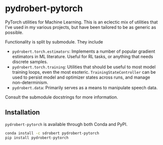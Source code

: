 # pydrobert-pytorch

PyTorch utilities for Machine Learning. This is an eclectic mix of utilities
that I've used in my various projects, but have been tailored to be as generic
as possible.

Functionality is split by submodule. They include

- `pydrobert.torch.estimators`: Implements a number of popular gradient
  estimators in ML literature. Useful for RL tasks, or anything that needs
  discrete samples.
- `pydrobert.torch.training`: Utilities that should be useful to most model
  training loops, even the most esoteric. `TrainingStateController` can be used
  to persist model and optimizer states across runs, and manage
  non-determinism.
- `pydrobert.data`: Primarily serves as a means to manipulate speech data.

Consult the submodule docstrings for more information.

## Installation

`pydrobert-pytorch` is available through both Conda and PyPI.

``` bash
conda install -c sdrobert pydrobert-pytorch
pip install pydrobert-pytorch
```
